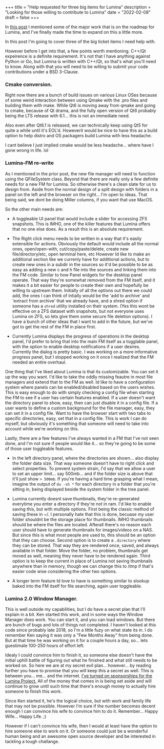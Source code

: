 +++
title = "Help requested for three big items for Lumina"
description = "Looking for those willing to contribute to Lumina"
date = "2022-02-08"
draft = false
+++


In [this post](https://lumina-desktop.org/post/2021-07-01/) I mentioned some of the major work that is on the roadmap for Lumina, and I've finally made the time to expand on this a little more.

In this post I'm going to cover three of the big ticket items I need help with.

However before I get into that, a few points worth mentioning. C++/Qt expeirence is a definite requirement.  It's not that I have anything against Python or Go, but Lumina is written with C++/Qt, so that's what you'll need to know.  Along with that you will need to be willing to submit your code contributions under a BSD 3-Clause.  

### Cmake conversion.

Right now there are a bunch of build issues on various Linux OSes because of some weird interaction between using Qmake with the .pro files and building them with make.  While Qt6 is moving away from qmake and going to cmake, because of Qt drama, and the fully open version of Qt6 probably being the LTS release with 6.1... this is not an immediate need.

Also even after Qt6.1 is released, we can technically keep using Qt5 for quite a while until it's EOL'd.  Howeverit would be nice to have this as a build option to help distro and OS packagers build Lumina with less headache.

I cant believe I just implied cmake would be less headache... where have I gone wrong in life. lol


### Lumina-FM re-write

As I mentioned in the prior post, the new file manager will need to function using the QFileSystem class.  Beyond that there are really only a few definite needs for a new FM for Lumina.  So otherwise there's a clean slate for us to design from.  Aside from the normal design of a split design with folders in a panel on the left and the browser on the right... I'm open to ideas.  That being said, we dont be doing Miller columns, if you want that use MacOS. 

So the other main needs are:

 + A toggleable UI panel that would include a slider for accessing ZFS snapshots.  This is IMHO, one of the killer features that Lumina offers that no one else does.  As a result this is an absolute requirement.  

 + The Right click menu needs to be written in a way that it's easily extensible for actions.  Obviously the default would include all the normal ones, open/open-with, cut/copy/paste/delete, create new file/directory/etc, open terminal here, etc
However Id like to make an additional section like we currenly have for additional actions, but to create new ones in a subdir in the sources so it'd be possible to be as easy as adding a new c and h file into the sources and linking them into the FM code.  Similar to how Panel widgets for the desktop panel operate.  That way they're somewhat removed from the FM itself, and it makes it a bit easier for people to create their own and hopefully be willing to upstream them.  Initially of all the options out there we could add, the ones I can think of intially would be the 'add to archive' and 'extract from archive' that we already have, and a shred option if someone has a `shred` utility installed on their system.  (Yes this wont be effective on a ZFS dataset with snapshots, but not everyone uses Lumina on ZFS, so lets give them some secure file deletion options).  I have a bunch of other ideas that I want to add in the future, but we've got to get the rest of the FM in place first.

 + Currently Lumina displays the progress of operations in the desktop panel, I'd prefer to bring that into the main FM itself as a togglable panel, with the option to enable desktop notifications if a user desires.  Currently the dialog is pretty basic.  I was working on a more informative progress panel, but I stopped working on it once I realized that the FM needed an entire overhaul. 

One thing that I've liked about Lumina is that its customizable.  You can set it up the way you want.  I'd like to take the oddly missing feautre in most file managers and extend that to the FM as well.  Id like to have a configuration system where panels can be enabled/disabled based on the users wishes.  This is easy enough to do with simply checking a config file when starting the FM to see if a user has certain features enabled.  If a user doesn't want the directory panel to show, easy, then can just disable it in a config file.  If a user wants to define a custom background for the file manager, easy, they can set it in a config file.  Want to have the browser start with two tabs to specific directories, easy, set that in a config file.
This is work I can do myself, but obviously it's something that someone will need to take into account while we're working on this.  

Lastly, there are a few features I've always wanted in a FM that I've not seen done, and I'm not sure if people would like it... so they're going to be some of those user toggleable features.  

 + In the left directory panel, where the directories are shown... also display the folder data size.  That way someone doesn't have to right click and select properties.  To prevent system strain, I'd say that we allow a user to set an upper limit... say 500mb... and if the folder size is above that it'll just show `> 500mb`.  If you're having a hard time grasping what I mean, imagine the output of `du -sh *` for each directory in a folder that you're sitting in, being displayed beside the system folder in the tree panel.

 + Lumina currently doesnt save thumbnails, they're re-generated everytime you enter a directory if they're not in ram.  I'd like to enable saving this, but with multiple options.  First being the classic method of saving these in ~/.  I personally hate that this is done, becuase my user folder shouldnt be the storage place for thumbnails. IMHO thumbnails should be where the files are located. Afterall there's no reason each user should have to generate thumbnails for images/videos on a NAS.  But since this is what most people are used to, this should be an option that they can choose.  Second option is to create a `.directory` where they can be stored.  That way they are rendered once, saved, and always available in that folder.  Move the folder, no problem, thumbnails get moved as well, meaning they never have to be rendered again. Third option is to keep the current in place of Lumina not saving thumbnails anywhere than in memory, though we can change this to /tmp if that's easier code wise considering the other two options.

 + A longer term feature Id love to have is something similar to slookup baked into the FM itself for file searching, again user toggleable.


### Lumina 2.0 Window Manager.

This is well outside my capabilities, but I do have a secret plan that I'll explain in a bit.  Ken started this work, and in some ways the Window Manager does work.  You can start it, and you can load windows.  But there are bunch of bugs and lots of things not completed.  I haven't looked at this code since probably late 2018, so I'm a little fuzy on what state its in.  I do remember Ken saying it was only a "Few Months Away" from being done.  But at that time he was working on it for a couple hours a day, so... lets guestimate 100-250 hours of effort left.    

Idealy I could convince him to finish it, so someone else doesn't have the initial uphill battle of figuring out what he finished and what still needs to be worked on.  So here we are at my secret evil plan... however... by reading further you have to promise that you will keep this a secret as well.  This is between you... me... and the internet.  [I've turned on sponsorships for the Lumina Project.](https://github.com/lumina-desktop/lumina)  All of the money that comes in is being set aside and will continue to grow until such time that there's enough money to actually hire someone to finish this work.

Since Ken started it, he's the logical choice, but with work and family life that may not be possible.  However I'm sure if the number becomes decent enough I can convince his wife to convince him to do it.  Remember... Happy Wife... Happy Life. ;)

However if I can't convince his wife, then I would at least have the option to hire someone else to work on it.  Or someone could just be a wonderful human being and an awesome open source developer and be interested in tackling a tough challange. 



